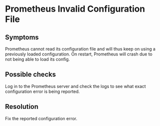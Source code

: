 # Prometheus Invalid Configuration File

## Symptoms

Prometheus cannot read its configuration file and will thus keep on using a
previously loaded configuration. On restart, Prometheus will crash due to
not being able to load its config.

## Possible checks

Log in to the Prometheus server and check the logs to see what exact
configuration error is being reported.

## Resolution

Fix the reported configuration error.